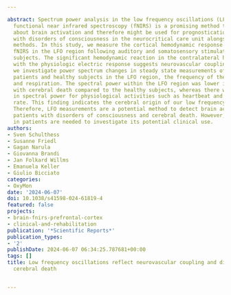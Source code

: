 ---
abstract: Spectrum power analysis in the low frequency oscillations (LFO) region of
  functional near infrared spectroscopy (fNIRS) is a promising method to deliver information
  about brain activation and therefore might be used for prognostication in patients
  with disorders of consciousness in the neurocritical care unit alongside with established
  methods. In this study, we measure the cortical hemodynamic response measured by
  fNIRS in the LFO region following auditory and somatosensory stimulation in healthy
  subjects. The significant hemodynamic reaction in the contralateral hemisphere correlation
  with the physiologic electric response suggests neurovascular coupling. In addition,
  we investigate power spectrum changes in steady state measurements of cerebral death
  patients and healthy subjects in the LFO region, the frequency of the heartbeat
  and respiration. The spectral power within the LFO region was lower in the patients
  with cerebral death compared to the healthy subjects, whereas there were no differences
  in spectral power for physiological activities such as heartbeat and respiration
  rate. This finding indicates the cerebral origin of our low frequency measurements.
  Therefore, LFO measurements are a potential method to detect brain activation in
  patients with disorders of consciousness and cerebral death. However, further studies
  in patients are needed to investigate its potential clinical use.
authors:
- Sven Schulthess
- Susanne Friedl
- Gagan Narula
- Giovanna Brandi
- Jan Folkard Willms
- Emanuela Keller
- Giulio Bicciato
categories:
- OxyMon
date: '2024-06-07'
doi: 10.1038/s41598-024-61819-4
featured: false
projects:
- brain-fnirs-prefrontal-cortex
- clinical-and-rehabilitation
publication: '*Scientific Reports*'
publication_types:
- '2'
publishDate: 2024-06-07 06:34:25.787681+00:00
tags: []
title: Low frequency oscillations reflect neurovascular coupling and disappear after
  cerebral death

---
